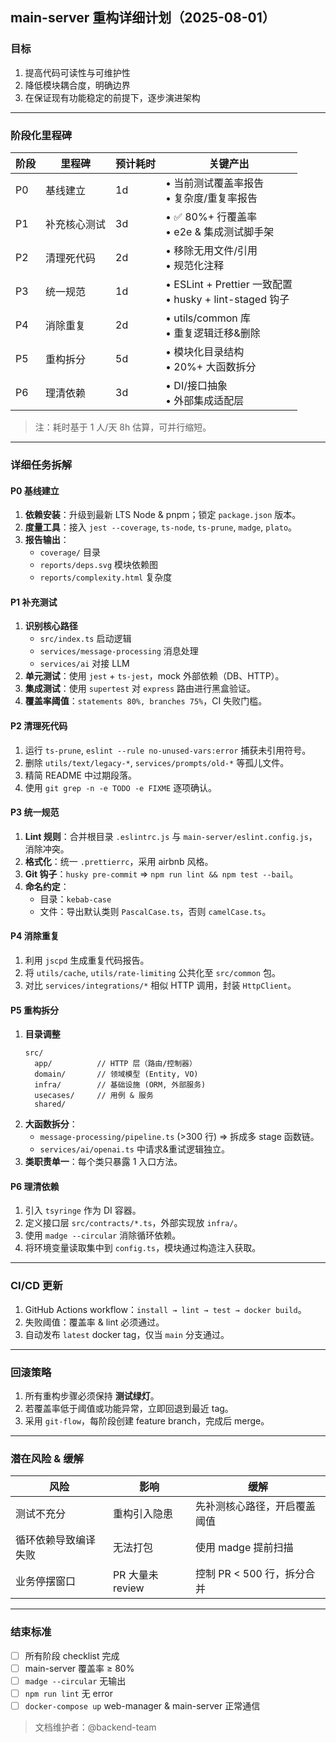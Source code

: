 ## main-server 重构详细计划（2025-08-01）

### 目标
1. 提高代码可读性与可维护性
2. 降低模块耦合度，明确边界
3. 在保证现有功能稳定的前提下，逐步演进架构

---

### 阶段化里程碑
| 阶段 | 里程碑 | 预计耗时 | 关键产出 |
| ---- | ------ | -------- | -------- |
| P0   | 基线建立 | 1d | • 当前测试覆盖率报告<br>• 复杂度/重复率报告 |
| P1   | 补充核心测试 | 3d | • ✅ 80%+ 行覆盖率<br>• e2e & 集成测试脚手架 |
| P2   | 清理死代码 | 2d | • 移除无用文件/引用<br>• 规范化注释 |
| P3   | 统一规范 | 1d | • ESLint + Prettier 一致配置<br>• husky + lint-staged 钩子 |
| P4   | 消除重复 | 2d | • utils/common 库<br>• 重复逻辑迁移&删除 |
| P5   | 重构拆分 | 5d | • 模块化目录结构<br>• 20%+ 大函数拆分 |
| P6   | 理清依赖 | 3d | • DI/接口抽象<br>• 外部集成适配层 |

> 注：耗时基于 1 人/天 8h 估算，可并行缩短。

---

### 详细任务拆解

#### P0 基线建立
1. **依赖安装**：升级到最新 LTS Node & pnpm；锁定 `package.json` 版本。
2. **度量工具**：接入 `jest --coverage`, `ts-node`, `ts-prune`, `madge`, `plato`。
3. **报告输出**：
   - `coverage/` 目录
   - `reports/deps.svg` 模块依赖图
   - `reports/complexity.html` 复杂度

#### P1 补充测试
1. **识别核心路径**
   - `src/index.ts` 启动逻辑
   - `services/message-processing` 消息处理
   - `services/ai` 对接 LLM
2. **单元测试**：使用 `jest` + `ts-jest`，mock 外部依赖（DB、HTTP）。
3. **集成测试**：使用 `supertest` 对 `express` 路由进行黑盒验证。
4. **覆盖率阈值**：`statements 80%, branches 75%`，CI 失败门槛。

#### P2 清理死代码
1. 运行 `ts-prune`, `eslint --rule no-unused-vars:error` 捕获未引用符号。
2. 删除 `utils/text/legacy-*`, `services/prompts/old-*` 等孤儿文件。
3. 精简 README 中过期段落。
4. 使用 `git grep -n -e TODO -e FIXME` 逐项确认。

#### P3 统一规范
1. **Lint 规则**：合并根目录 `.eslintrc.js` 与 `main-server/eslint.config.js`，消除冲突。
2. **格式化**：统一 `.prettierrc`，采用 airbnb 风格。
3. **Git 钩子**：`husky pre-commit` ⇒ `npm run lint && npm test --bail`。
4. **命名约定**：
   - 目录：`kebab-case`
   - 文件：导出默认类则 `PascalCase.ts`，否则 `camelCase.ts`。

#### P4 消除重复
1. 利用 `jscpd` 生成重复代码报告。
2. 将 `utils/cache`, `utils/rate-limiting` 公共化至 `src/common` 包。
3. 对比 `services/integrations/*` 相似 HTTP 调用，封装 `HttpClient`。

#### P5 重构拆分
1. **目录调整**
   ```
   src/
     app/          // HTTP 层（路由/控制器）
     domain/       // 领域模型 (Entity, VO)
     infra/        // 基础设施 (ORM, 外部服务)
     usecases/     // 用例 & 服务
     shared/
   ```
2. **大函数拆分**：
   - `message-processing/pipeline.ts` (>300 行) ⇒ 拆成多 stage 函数链。
   - `services/ai/openai.ts` 中请求&重试逻辑独立。
3. **类职责单一**：每个类只暴露 1 入口方法。

#### P6 理清依赖
1. 引入 `tsyringe` 作为 DI 容器。
2. 定义接口层 `src/contracts/*.ts`，外部实现放 `infra/`。
3. 使用 `madge --circular` 消除循环依赖。
4. 将环境变量读取集中到 `config.ts`，模块通过构造注入获取。

---

### CI/CD 更新
1. GitHub Actions workflow：`install → lint → test → docker build`。
2. 失败阈值：覆盖率 & lint 必须通过。
3. 自动发布 `latest` docker tag，仅当 `main` 分支通过。

---

### 回滚策略
1. 所有重构步骤必须保持 **测试绿灯**。
2. 若覆盖率低于阈值或功能异常，立即回退到最近 tag。
3. 采用 `git-flow`，每阶段创建 feature branch，完成后 merge。

---

### 潜在风险 & 缓解
| 风险 | 影响 | 缓解 |
| ---- | ---- | ---- |
| 测试不充分 | 重构引入隐患 | 先补测核心路径，开启覆盖阈值 |
| 循环依赖导致编译失败 | 无法打包 | 使用 madge 提前扫描 |
| 业务停摆窗口 | PR 大量未 review | 控制 PR < 500 行，拆分合并 |

---

### 结束标准
- [ ] 所有阶段 checklist 完成
- [ ] main-server 覆盖率 ≥ 80%
- [ ] `madge --circular` 无输出
- [ ] `npm run lint` 无 error
- [ ] `docker-compose up` web-manager & main-server 正常通信

> 文档维护者：@backend-team